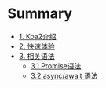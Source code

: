 # Summary

* [1. Koa2介绍](README.md)
* [2. 快速体验](quick-use.md)
* [3. 相关语法]()
	* [3.1 Promise语法](xiang-guan-yu-fa/promiseyu-fa.md)
	* [3.2 async/await 语法](xiang-guan-yu-fa/asyncawait-yu-fa.md)

